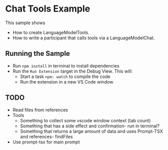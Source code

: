 # Chat Tools Example

This sample shows

- How to create LanguageModelTools.
- How to write a participant that calls tools via a LanguageModelChat.

## Running the Sample

- Run `npm install` in terminal to install dependencies
- Run the `Run Extension` target in the Debug View. This will:
	- Start a task `npm: watch` to compile the code
	- Run the extension in a new VS Code window

## TODO
- Read files from references
- Tools
	- Something to collect some vscode window context (tab count)
	- Something that has a side effect and confirmation- run in terminal?
	- Something that returns a large amount of data and uses Prompt-TSX and references- findFiles
- Use prompt-tsx for main prompt